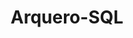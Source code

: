 ---
title: Arquero-SQL
page: https://github.com/chanwutk/arquero-sql
image: assets/images/projects/arquero-sql.png
border: true
priority: 2
description: "In progress: SQL back-end support for Arquero queries."
links: [
  [GitHub, https://github.com/uwdata/arquero-sql]
]
---